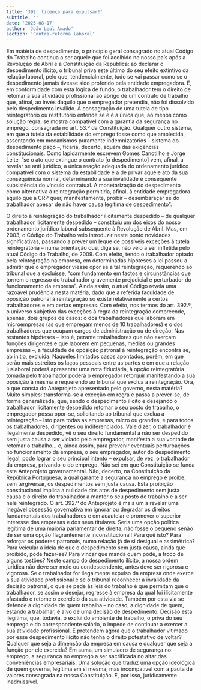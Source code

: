 ```yaml
---
title: '392: licença para expulsar!'
subtitle: ''
date: '2025-08-17'
author: 'João Leal Amado'
section: 'Contra-reforma laboral'
---
```


Em matéria de despedimento, o princípio geral consagrado no atual Código do Trabalho continua a ser aquele que foi acolhido no nosso país após a Revolução de Abril e a Constituição da República: ao declarar o despedimento ilícito, o tribunal priva este último do seu efeito extintivo da relação laboral, pelo que, tendencialmente, tudo se vai passar como se o despedimento jamais tivesse sido proferido pela entidade empregadora. E, em conformidade com esta lógica de fundo, o trabalhador tem o direito de retomar a sua atividade profissional ao abrigo de um contrato de trabalho que, afinal, ao invés daquilo que o empregador pretendia, não foi dissolvido pelo despedimento inválido.
A consagração de uma tutela de tipo reintegratório ou restitutório entende se e é a única que, ao menos como solução regra, se mostra compatível com a garantia da segurança no emprego, consagrada no art. 53.º da Constituição. Qualquer outro sistema, em que a tutela da estabilidade do emprego fosse como que amolecida, assentando em mecanismos puramente indemnizatórios – sistema do despedimento pago –, ficaria, decerto, aquém das exigências constitucionais. Como lapidarmente escrevem Gomes Canotilho e Jorge Leite, “se o ato que extingue o contrato [o despedimento] vem, afinal, a revelar se anti jurídico, a única reação adequada do ordenamento jurídico compatível com o sistema da estabilidade é a de privar aquele ato da sua consequência normal, determinando a sua invalidade e consequente subsistência do vínculo contratual. A monetarização do despedimento como alternativa à reintegração permitiria, afinal, à entidade empregadora aquilo que a CRP quer, manifestamente, proibir – desembaraçar se do trabalhador apesar de não haver causa legítima de despedimento”.
	
O direito à reintegração do trabalhador ilicitamente despedido – de qualquer trabalhador ilicitamente despedido – constituiu um dos eixos do nosso ordenamento jurídico laboral subsequente à Revolução de Abril. Mas, em 2003, o Código do Trabalho veio introduzir neste ponto novidades significativas, passando a prever um leque de possíveis exceções à tutela reintegratória – numa orientação que, diga se, não veio a ser infletida pelo atual Código do Trabalho, de 2009. Com efeito, tendo o trabalhador optado pela reintegração na empresa, em determinadas hipóteses a lei passou a admitir que o empregador viesse opor se a tal reintegração, requerendo ao tribunal que a excluísse, “com fundamento em factos e circunstâncias que tornem o regresso do trabalhador gravemente prejudicial e perturbador do funcionamento da empresa”.
Ainda assim, o atual Código revela uma razoável prudência nesta matéria, dado que a referida faculdade de oposição patronal à reintegração só existe relativamente a certos trabalhadores e em certas empresas. Com efeito, nos termos do art. 392.º, o universo subjetivo das exceções à regra da reintegração compreende, apenas, dois grupos de casos: o dos trabalhadores que laboram em microempresas (as que empregam menos de 10 trabalhadores) e o dos trabalhadores que ocupam cargos de administração ou de direção. Nas restantes hipóteses – isto é, perante trabalhadores que não exerçam funções dirigentes e que laborem em pequenas, médias ou grandes empresas –, a faculdade de oposição patronal à reintegração encontra se, ab initio, excluída. Naqueles limitados casos apontados, porém, em que serão mais estreitos os laços pessoais entre as partes e em que a relação juslaboral poderá apresentar uma nota fiduciária, à opção reintegratória tomada pelo trabalhador poderá o empregador retorquir manifestando a sua oposição à mesma e requerendo ao tribunal que exclua a reintegração.
Ora, o que consta do Anteprojeto apresentado pelo governo, nesta matéria? Muito simples: transforma-se a exceção em regra e passa a prever-se, de forma generalizada, que, sendo o despedimento ilícito e desejando o trabalhador ilicitamente despedido retomar o seu posto de trabalho, o empregador possa opor-se, solicitando ao tribunal que exclua a reintegração – isto para todas as empresas, micro ou grandes, e para todos os trabalhadores, dirigentes ou indiferenciados. Vale dizer, o trabalhador é ilegalmente despedido, vê o seu direito fundamental a não ser despedido sem justa causa a ser violado pelo empregador, manifesta a sua vontade de retomar o trabalho… e, ainda assim, para prevenir eventuais perturbações no funcionamento da empresa, o seu empregador, autor do despedimento ilegal, pode lograr o seu principal intento – expulsar, de vez, o trabalhador da empresa, privando-o do emprego.
Não sei em que Constituição se funda este Anteprojeto governamental. Não, decerto, na Constituição da República Portuguesa, a qual garante a segurança no emprego e proíbe, sem tergiversar, os despedimentos sem justa causa. Esta proibição constitucional implica a nulidade dos atos de despedimento sem justa causa e o direito do trabalhador a manter o seu posto de trabalho e a ser nele reintegrado. O art. 392.º do Anteprojeto é mais um a revelar uma inegável obsessão governativa em ignorar ou degradar os direitos fundamentais dos trabalhadores e em acautelar e promover o superior interesse das empresas e dos seus titulares. Seria uma opção política legítima de uma maioria parlamentar de direita, não fosse o pequeno senão de ser uma opção flagrantemente inconstitucional!
Para quê isto? Para reforçar os poderes patronais, numa relação já de si desigual e assimétrica? Para veicular a ideia de que o despedimento sem justa causa, ainda que proibido, pode fazer-se? Para vincar que manda quem pode, a troco de alguns tostões?
Neste campo do despedimento ilícito, a nossa ordem jurídica não deve ser mole ou condescendente, antes deve ser rigorosa e vigorosa. Se o trabalhador for ilegalmente expulso da empresa onde exerce a sua atividade profissional e se o tribunal reconhecer a invalidade da decisão patronal, o que se pede às leis do trabalho é que permitam que o trabalhador, se assim o desejar, regresse à empresa da qual foi ilicitamente afastado e retome o exercício da sua atividade. Também por esta via se defende a dignidade de quem trabalha – no caso, a dignidade de quem, estando a trabalhar, é alvo de uma decisão de despedimento. Decisão esta ilegítima, que, todavia, o exclui do ambiente de trabalho, o priva do seu emprego e do correspondente salário, o impede de continuar a exercer a sua atividade profissional. E pretendem agora que o trabalhador vitimado por esse despedimento ilícito não tenha o direito potestativo de voltar? Qualquer que seja a dimensão da empresa em causa e qualquer que seja a função por ele exercida?
Em suma, um simulacro de segurança no emprego, a segurança no emprego a ser sacrificada no altar das conveniências empresariais. Uma solução que traduz uma opção ideológica de quem governa, legítima em si mesma, mas incompatível com a pauta de valores consagrada na nossa Constituição. E, por isso, juridicamente inadmissível.
